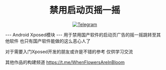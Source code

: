 
<div align="center">
    <h1 > 禁用启动页摇一摇 </h1>

[![Telegram](https://img.shields.io/static/v1?label=Telegram&message=Channel&color=0088cc)](https://t.me/WhenFlowersAreInBloom)
</div>
---
Android Xposed模块
---
用于禁用国产软件的启动页广告的摇一摇跳转至其他软件 也只有国产软件能做的这么恶心人了

对于需要入门Xposed开发的朋友或许是不错的参考 仅供学习交流 

其他作品的构建频道
https://t.me/WhenFlowersAreInBloom